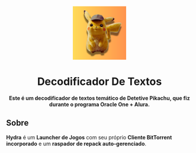 <br>

<div align="center">

[<img src="./Icon Readme.png" width="144"/>](https://hydralauncher.site)

  <h1 align="center">Decodificador De Textos</h1>
  
  <p align="center">
    <strong>Este é um decodificador de textos temático de Detetive Pikachu, que fiz durante o programa Oracle One + Alura.</strong>
  </p>

</div>

## <a name="about"> Sobre

**Hydra** é um **Launcher de Jogos** com seu próprio **Cliente BitTorrent incorporado** e um **raspador de repack auto-gerenciado**.
<br>
